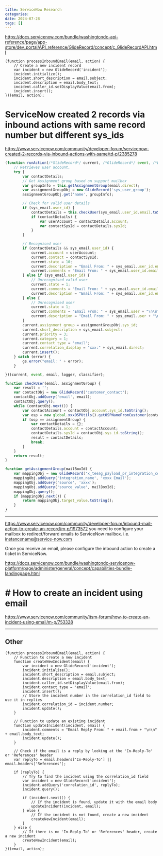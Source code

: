```yaml
---
title: ServiceNow Research
categories: 
date: 2024-07-28
tags: []
---
```

https://docs.servicenow.com/bundle/washingtondc-api-reference/page/app-store/dev_portal/API_reference/GlideRecord/concept/c_GlideRecordAPI.html

```
(function processInboundEmail(email, action) {
    // Create a new incident record
    var incident = new GlideRecord('incident');
    incident.initialize();
    incident.short_description = email.subject;
    incident.description = email.body_text;
    incident.caller_id.setDisplayValue(email.from);
    incident.insert();
})(email, action);

```


# ServiceNow created 2 records via inbound actions with same record number but different sys_ids
https://www.servicenow.com/community/developer-forum/servicenow-created-2-records-via-inbound-actions-with-same/td-p/2385278

```js
(function runAction(/*GlideRecord*/ current, /*GlideRecord*/ event, /*EmailWrapper*/ email, /*ScopedEmailLogger*/ logger, /*EmailClassifier*/ classifier) {
    // Retrieves user account.
    try {
        var contactDetails;
        // Get Assignment group based on support mailbox
        var groupInfo = this.getAssignmentGroup(email.direct);
        var assignmentGroupObj = new GlideRecord('sys_user_group');
        assignmentGroupObj.get('name', groupInfo);

        // Check for valid user details
        if (sys_email.user_id) {
            contactDetails = this.checkUser(sys_email.user_id.email.toString(), groupInfo);
            if (contactDetails) {
                var userAccount = contactDetails.account;
                var contactSysId = contactDetails.sysId;
            }
        }

        // Recognised user
        if (contactDetails && sys_email.user_id) {
            current.account = userAccount;
            current.contact = contactSysId;
            current.state = 10;
            current.description = "Email From: " + sys_email.user_id.email + "\n\n" + "Email Body: " + sys_email.body_text;
            current.comments = "Email From: " + sys_email.user_id.email + "\n\n" + "Email Body: " + sys_email.body_text;
        } else if (sys_email.user_id) {
            // Unrecognised valid user
            current.state = 1;
            current.comments = "Email From: " + sys_email.user_id.email + "\n\n" + "Email Body: " + sys_email.body_text;
            current.description = "Email From: " + sys_email.user_id.email + "\n\n" + "Email Body: " + sys_email.body_text;
        } else {
            // Unrecognised user
            current.state = 1;
            current.comments = "Email From: " + sys_email.user + "\n\n" + "Email Body: " + sys_email.body_text;
            current.description = "Email From: " + sys_email.user + "\n\n" + "Email Body: " + sys_email.body_text;
        }
        current.assignment_group = assignmentGroupObj.sys_id;
        current.short_description = sys_email.subject;
        current.priority = 3;
        current.category = 1;
        current.contact_type = 'email';
        current.correlation_display = "xxx:" + sys_email.direct;
        current.insert();
    } catch (error) {
        gs.error("email: " + error);
    }

})(current, event, email, logger, classifier);

function checkUser(email, assignmentGroup) {
    var result = '';
    var contactObj = new GlideRecord('customer_contact');
    contactObj.addQuery('email', email);
    contactObj.query();
    while (contactObj.next()) {
        var contactAccount = contactObj.account.sys_id.toString();
        var osp = new global.xxxOSPUtils().getOSPNameFromCustomer(contactAccount);
        if (osp == assignmentGroup) {
            var contactDetails = {};
            contactDetails.account = contactAccount;
            contactDetails.sysId = contactObj.sys_id.toString();
            result = contactDetails;
            break;
        }
    }
    return result;
}

function getAssignmentGroup(mailBoxId) {
    var mappingObj = new GlideRecord('x_teeag_payload_pr_integration_column_data_mapping');
    mappingObj.addQuery('integration_name', 'xxxx Email');
    mappingObj.addQuery('source', 'xxxx');
    mappingObj.addQuery('source_value', mailBoxId);
    mappingObj.query();
    if (mappingObj.next()) {
        return mappingObj.target_value.toString();
    }
}

```


---
https://www.servicenow.com/community/developer-forum/inbound-mail-action-to-create-an-record/m-p/1973572
you need to configure your mailbox to redirect/forward emails to ServiceNow mailbox. i.e.  instancename@service-now.com

Once you receive an email, please configure the inbound action to create a ticket in ServiceNow.

https://docs.servicenow.com/bundle/washingtondc-servicenow-platform/page/administer/general/concept/capabilities-bundle-landingpage.html


# # How to create an incident using email
https://www.servicenow.com/community/itsm-forum/how-to-create-an-incident-using-email/m-p/753328




---

## Other

```JS
(function processInboundEmail(email, action) {
    // Function to create a new incident
    function createNewIncident(email) {
        var incident = new GlideRecord('incident');
        incident.initialize();
        incident.short_description = email.subject;
        incident.description = email.body_text;
        incident.caller_id.setDisplayValue(email.from);
        incident.contact_type = 'email';
        incident.insert();
        // Store the incident number in the correlation_id field to use it in replies
        incident.correlation_id = incident.number;
        incident.update();
    }

    // Function to update an existing incident
    function updateIncident(incident, email) {
        incident.comments = "Email Reply From: " + email.from + "\n\n" + email.body_text;
        incident.update();
    }

    // Check if the email is a reply by looking at the 'In-Reply-To' or 'References' header
    var replyTo = email.headers['In-Reply-To'] || email.headers['References'];

    if (replyTo) {
        // Try to find the incident using the correlation_id field
        var incident = new GlideRecord('incident');
        incident.addQuery('correlation_id', replyTo);
        incident.query();

        if (incident.next()) {
            // If the incident is found, update it with the email body
            updateIncident(incident, email);
        } else {
            // If the incident is not found, create a new incident
            createNewIncident(email);
        }
    } else {
        // If there is no 'In-Reply-To' or 'References' header, create a new incident
        createNewIncident(email);
    }
})(email, action);

```